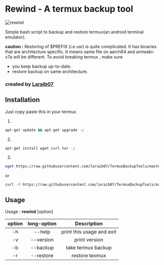 # Rewind - A termux backup tool

![rewind](https://raw.githubusercontent.com/laraib07/TermuxBackupTools/master/rewind.png)

Simple bash script to backup and
restore termux(an android terminal emulator).

**caution :** Restoring of $PREFIX (i.e usr) is 
quite complicated. It has binaries that are 
architecture specific. It means same file on 
aarch64 and armeabi-v7a will be different.
To avoid breaking termux , make sure
* you keep backup up-to-date.
* restore backup on same architecture.


### created by [Laraib07](https://github.com/laraib07)

## Installation

Just copy paste this in your termux.

1.

```bash
apt-get update && apt-get upgrade -y
```

2.

```bash
apt-get install wget curl tar -y
```

3.

```bash
wget https://raw.githubusercontent.com/laraib07/TermuxBackupTools/master/rewind && chmod u+x rewind && mv rewind $PREFIX/bin/
```

or

```bash
curl -O https://raw.githubusercontent.com/laraib07/TermuxBackupTools/master/rewind && chmod u+x rewind && mv rewind $PREFIX/bin/
```

## Usage

Usage : **rewind**  [option]

option |  long-option  | Description
:-----:|:-----------:|:---------------------------:
  -h   |  --help      |    print this usage and exit
  -v   |  --version   |    print version
  -b   |  --backup    |    take termux backup
  -r   |  --restore   |    restore texmux
 
